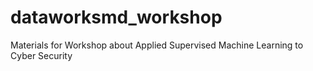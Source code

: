 # dataworksmd_workshop
Materials for Workshop about Applied Supervised Machine Learning to Cyber Security
